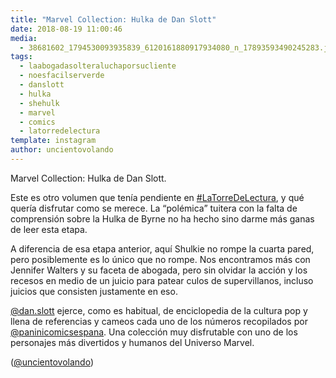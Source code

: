 ```yaml
---
title: "Marvel Collection: Hulka de Dan Slott"
date: 2018-08-19 11:00:46
media: 
  - 38681602_1794530093935839_6120161880917934080_n_17893593490245283.jpg
tags: 
  - laabogadasolteraluchaporsucliente
  - noesfacilserverde
  - danslott
  - hulka
  - shehulk
  - marvel
  - comics
  - latorredelectura
template: instagram
author: uncientovolando
---
```


Marvel Collection: Hulka de Dan Slott.


Este es otro volumen que tenía pendiente en [#LaTorreDeLectura](/tags/latorredelectura), y qué quería disfrutar como se merece. La “polémica” tuitera con la falta de comprensión sobre la Hulka de Byrne no ha hecho sino darme más ganas de leer esta etapa.


A diferencia de esa etapa anterior, aquí Shulkie no rompe la cuarta pared, pero posiblemente es lo único que no rompe. Nos encontramos más con Jennifer Walters y su faceta de abogada, pero sin olvidar la acción y los recesos en medio de un juicio para patear culos de supervillanos, incluso juicios que consisten justamente en eso.


[@dan.slott](https://instagram.com/dan.slott) ejerce, como es habitual, de enciclopedia de la cultura pop y llena de referencias y cameos cada uno de los números recopilados por [@paninicomicsespana](https://instagram.com/paninicomicsespana). Una colección muy disfrutable con uno de los personajes más divertidos y humanos del Universo Marvel.


([@uncientovolando](https://instagram.com/uncientovolando))







